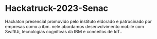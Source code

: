 # Hackatruck-2023-Senac
Hackaton presencial promovido pelo instituto eldorado e patrocinado por empresas como a ibm. nele abordamos desenvolvimento mobile com SwiftUi, tecnologias cognitivas da IBM e conceitos de IoT..
